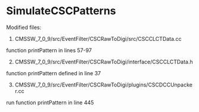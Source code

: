 # SimulateCSCPatterns

Modified files:

1. CMSSW_7_0_9/src/EventFilter/CSCRawToDigi/src/CSCCLCTData.cc

function printPattern in lines 57-97

2. CMSSW_7_0_9/src/EventFilter/CSCRawToDigi/interface/CSCCLCTData.h

function printPattern defined in line 37

3. CMSSW_7_0_9/src/EventFilter/CSCRawToDigi/plugins/CSCDCCUnpacker.cc

run function printPattern in line 445
